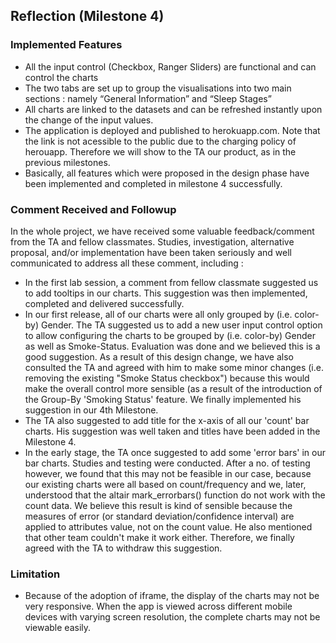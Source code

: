 ## Reflection (Milestone 4)

### Implemented Features

* All the input control (Checkbox, Ranger Sliders) are functional and can control the charts
* The two tabs are set up to group the visualisations into two main sections : namely “General Information” and “Sleep Stages”
* All charts are linked to the datasets and can be refreshed instantly upon the change of the input values.
* The application is deployed and published to herokuapp.com.  Note that the link is not acessible to the public due to the charging policy of herouapp. Therefore we will show to the TA our product, as in the previous milestones.
* Basically, all features which were proposed in the design phase have been implemented and completed in milestone 4 successfully.

### Comment Received and Followup
In the whole project, we have received some valuable feedback/comment from the TA and fellow classmates.  Studies, investigation, alternative proposal, and/or implementation have been taken seriously and well communicated to address all these comment, including :
* In the first lab session, a comment from fellow classmate suggested us to add tooltips in our charts.  This suggestion was then implemented, completed and delivered successfully.
* In our first release, all of our charts were all only grouped by (i.e. color-by) Gender. The TA suggested us to add a new user input control option to allow configuring the charts to be grouped by (i.e. color-by) Gender as well as Smoke-Status.  Evaluation was done and we believed this is a good suggestion.  As a result of this design change, we have also consulted the TA and agreed with him to make some minor changes (i.e. removing the existing "Smoke Status checkbox") because this would make the overall control more sensible (as a result of the introduction of the Group-By 'Smoking Status' feature.  We finally implemented his suggestion in our 4th Milestone. 
* The TA also suggested to add title for the x-axis of all our 'count' bar charts.  His suggestion was well taken and titles have been added in the Milestone 4.
* In the early stage, the TA once suggested to add some 'error bars' in our bar charts.  Studies and testing were conducted.  After a no. of testing however, we found that this may not be feasible in our case, because our existing charts were all based on count/frequency and we, later, understood that the altair mark_errorbars() function do not work with the count data.  We believe this result is kind of sensible because the measures of error (or standard deviation/confidence interval) are applied to attributes value, not on the count value.  He also mentioned that other team couldn't make it work either.  Therefore, we finally agreed with the TA to withdraw this suggestion.

### Limitation

* Because of the adoption of iframe, the display of the charts may not be very responsive.  When the app is viewed across different mobile devices with varying screen resolution, the complete charts may not be viewable easily.



